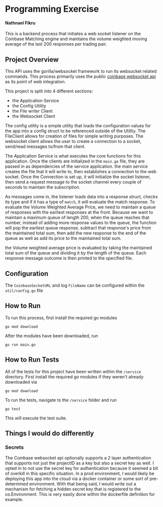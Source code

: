 # Programming Exercise
#### Nathnael Fikru 

This is a backend process that initiates a web socket listener on the Coinbase Matching engine and maintains the volume weighted moving average of the last 200 responses per trading pair.

## Project Overview
This API uses the gorilla/websocket framework to run its websocket related commands. This process primarily uses the public [coinbase websocket api](https://docs.cloud.coinbase.com/exchange/docs/websocket-overview) as its point of web integration. 

This project is split into 4 different sections:
- the Application Service 
- the Config Utility
- the File writer Client
- the Websocket Client

The config utility is a simple utility that loads the configuration values for the app into a config struct to be referenced outside of the Utility. The FileClient allows for creation of files for simple writing purposes. The websocket client allows the user to create a connection to a socket, send/read messages to/from that client.

The Application Service is what executes the core functions for this application. Once the clients are initialized in the `main.go` file, they are passed in as dependencies of the service application. the main service creates the file that it will write to, then establishes a connection to the web socket. Once the Connection is set up, it will initialize the socket listener, then send a request message to the socket channel every couple of seconds to maintain the subscription. 

As messages come in, the listener loads data into a response struct, checks its type and if it has a type of `match`, it will evaluate the match response. To evaluate the Volume Weighted Average Price, we need to maintain a queue of responses with the earliest responses at the front. Because we want to maintain a maximum queue of length 200, when the queue reaches that number, instead of adding more response values to the queue, the function will pop the earliest queue response, subtract that response's price from the maintained total sum, then add the new response to the end of the queue as well as add its price to the maintained total sum.

the Volume weighted average price is evaluated by taking the maintained total sum of the queue and dividing it by the length of the queue. Each response message outcome is then printed to the specified file.
## Configuration
The `CoinbaseSocketURL` and log `FileName` can be configured within the `util/config.go` file
## How to Run
To run this process, first install the required go modules 
```
go mod download 
```

After the modules have been downloaded, run
```
go run main.go
```

## How to Run Tests
All of the tests for this project have been written within the `/service` directory. First install the required go modules if they weren't already downloaded via 
```
go mod download 
``` 

To run the tests, navigate to the `/service` folder and run 
```
go test
```
This will execute the test suite.

## Things I would do differently
### Secrets
The Coinbase websocket api optionally supports a 2 layer authentication that supports not just the projectID as a key but also a secret key as well. I opted in to not use the secret key for authentication because it seemed a bit of overkill in this specific situation. In a prod environment, I would likely be deploying this app into the cloud via a docker container or some sort of pre-determined environment. With that being said, I would write out a mechanism for fetching a hidden secret key that is registered to the os.Environment. This is very easily done within the dockerfile definition for example.